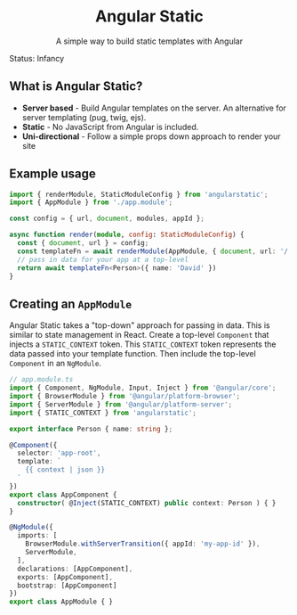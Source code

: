 <p align="center">
  <h1 align="center">Angular Static</h1>
  <p align="center">A simple way to build static templates with Angular</p>
</p>

Status: Infancy

## What is Angular Static?

- **Server based** - Build Angular templates on the server. An alternative for server templating (pug, twig, ejs).
- **Static** - No JavaScript from Angular is included.
- **Uni-directional** - Follow a simple props down approach to render your site


## Example usage

```ts
import { renderModule, StaticModuleConfig } from 'angularstatic';
import { AppModule } from './app.module';

const config = { url, document, modules, appId };

async function render(module, config: StaticModuleConfig) {
  const { document, url } = config;
  const templateFn = await renderModule(AppModule, { document, url: '/' });
  // pass in data for your app at a top-level
  return await templateFn<Person>({ name: 'David' })
}
```

## Creating an `AppModule`

Angular Static takes a "top-down" approach for passing in data. This is similar to state management in React. Create a top-level `Component` that injects a `STATIC_CONTEXT` token. This `STATIC_CONTEXT` token represents the data passed into your template function. Then include the top-level `Component` in an `NgModule`.

```ts
// app.module.ts
import { Component, NgModule, Input, Inject } from '@angular/core';
import { BrowserModule } from '@angular/platform-browser';
import { ServerModule } from '@angular/platform-server';
import { STATIC_CONTEXT } from 'angularstatic';

export interface Person { name: string };

@Component({
  selector: 'app-root',
  template: `
    {{ context | json }}
  `
})
export class AppComponent { 
  constructor( @Inject(STATIC_CONTEXT) public context: Person ) { }
}

@NgModule({
  imports: [
    BrowserModule.withServerTransition({ appId: 'my-app-id' }),
    ServerModule,
  ],
  declarations: [AppComponent],
  exports: [AppComponent],
  bootstrap: [AppComponent]
})
export class AppModule { }
```

